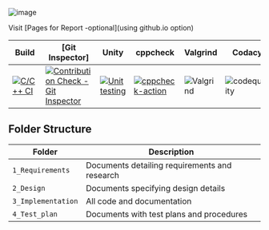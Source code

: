 ![image](https://user-images.githubusercontent.com/82046396/114386075-61103900-9bae-11eb-8a3f-693e4c641e62.png)
 
 
 
Visit [Pages for Report -optional](using github.io option)

Build | [Git Inspector] | Unity | cppcheck|Valgrind|Codacy| 
------|----------|----|---|------|--------|
|[![C/C++ CI](https://github.com/AshwinG21/Ohm-s_law/actions/workflows/c-build.yml/badge.svg)](https://github.com/AshwinG21/Ohm-s_law/actions/workflows/c-build.yml) |[![Contribution Check - Git Inspector](https://github.com/AshwinG21/Ohm-s_law/actions/workflows/gitinspector.yml/badge.svg)](https://github.com/AshwinG21/Ohm-s_law/actions/workflows/gitinspector.yml)|[![Unit testing](https://github.com/AshwinG21/Ohm-s_law/actions/workflows/unit-test.yml/badge.svg)](https://github.com/AshwinG21/Ohm-s_law/actions/workflows/unit-test.yml) |[![cppcheck-action](https://github.com/AshwinG21/Ohm-s_law/actions/workflows/cppcheck.yml/badge.svg)](https://github.com/AshwinG21/Ohm-s_law/actions/workflows/cppcheck.yml) |![Valgrind](https://img.shields.io/badge/Valgrind-passing-green) |![codequality](https://img.shields.io/badge/code%20quality-A-green)

## Folder Structure
Folder             | Description
-------------------| -----------------------------------------
`1_Requirements`   | Documents detailing requirements and research
`2_Design`         | Documents specifying design details
`3_Implementation` | All code and documentation
`4_Test_plan`      | Documents with test plans and procedures
